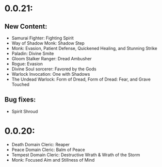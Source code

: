 # 0.0.21:
## New Content:
- Samurai Fighter: Fighting Spirit
- Way of Shadow Monk: Shadow Step
- Monk: Evasion, Patient Defense, Quickened Healing, and Stunning Strike
- Paladin: Divine Smite
- Gloom Stalker Ranger: Dread Ambusher
- Rogue: Evasion
- Divine Soul sorcerer: Favored by the Gods
- Warlock Invocation: One with Shadows
- The Undead Warlock: Form of Dread, Form of Dread: Fear, and Grave Touched  
## Bug fixes:  
- Spirit Shroud
  
# 0.0.20:
- Death Domain Cleric: Reaper
- Peace Domain Cleric: Balm of Peace
- Tempest Domain Cleric: Destructive Wrath & Wrath of the Storm
- Monk: Focused Aim and Stillness of Mind